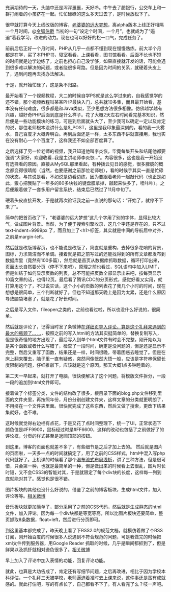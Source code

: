 充满期待的一天，头脑中还是浑浑噩噩，天好冷。中午去了趟银行，公交车上和一群打闹着的小孩挤在一起。忙忙碌碌的这么多天过去了，是时候放松下了。

很早就打算今天上线改版的博客，<a href="http://www.zhangshibing.com">老婆婆的远大梦想</a>，离alpha版本上线正好相隔一个月时间，@<a href="http://weibo.com/yuyige" target="_blank">令狐伯爵</a> 当初的一句“设定个时间，一个月”，也就成为了“逼迫”着我学习，改进的动力。现在也可以好好的松一口气，完成任务了。

前前后后正好一个月时间，PHP从几乎一点都不懂到现在慢慢熟练。前大半个月都是在学，买了本PHP书，寝室看看，上课看看，图书馆看看。后面不长也不短的时间就是边学边练了，之前也担心自己没学够，如果直接就开发的话，可能会遇到很多难以解决的问题，或者绕很多弯路。但是因为时间的关系，就硬着头皮上了，遇到问题再去找办法解决。

于是，就开始忙碌了，这是条不归路。

最开始看了一个视频教程，大二的时候自学PS就是这么学过来的，自我感觉学的还不错。那个视频教程叫某某PHP最快入门，总共就10多集，而且最开始看，基本没有任何难度，很多都是和Java类似，至少思想方法很多相像。仿佛越学越有兴趣，越好奇PHP后面到底是什么样子。花了大概2天左右时间看完基本知识，然后便是一些功能模块的练习，可是到后面就头大了，至少我可以确定一定以及肯定的说，那位老师根本没讲什么是$_POST，这里是我印象最深刻的，看的我一头雾水，自己百度才大概弄明白。再到后面还是一样，太多东西不讲就直接用，我也实在没有耐心一个个百度了，这样我还不如全部百度算了。

之后选择了另一位老师的视频，我只知道他叫李炎恢，毕竟每集开头和结尾他都要强调“大家好，欢迎收看..我是主讲老师李炎恢...”。内容很多，这也是我一开始没有选择看的原因。直接从MySQL那里看起，有种拨云见日的感觉，很多朦胧的概念都变得很晴朗（当然，也要感谢之前那位老师啦），看的时候手其实一直是忙碌的状态，与其说是看，不如说是边看边练，因为要跟着老师一起敲代码（也正是如此，狠心把我贴了一年多的80多块钱的键盘膜拿掉，敲起来快多了，哇咔咔）。之后便跟着做了一套多用户留言系统，结束后已然过了11月中旬了。

硬着头皮直接开发，于是就再次验证我之前一直说的那句话：“开始了，就停不下来了”。

简单的把首页改了下，“老婆婆的远大梦想”这几个字用了别的字体，显得比较大气，做成图片背景。当然，为了便于搜索引擎收录，这几个字还是存在的，只不过 text-indent=9999px 了，而且加上了&lt;h1&gt;标签，其实就是中间的导航居中对齐，之前是margin-left。

然后就是改版博客页，也不能说是改版了，简直就是重构，去掉很多花哨的背景，图标，力求简洁而不单调。接着就是把之前写过的还能找得到的所有文章都发布到数据库里（竟然有100多篇），然后就是首页从数据库抓取数据，循环打印出来，页面太长自然要分页（停不下来吧），原理之前也看过，SQL语句中加入LIMIT，但是纠结于如何显示页数的列表，总不可能把页数全部显示出来吧，按每页显示10篇文章的话，也得12页。最后看了腾讯CDC的分页形式，感觉好看又实用，就打算用这个了，不过说实话，这个小小的页数的列表花了我几个小时的时间，现在想想是很简单，三个判断就好了。但也不知道那天晚上是因为太累，还是什么原因导致脑袋堵塞了，就是花了好长时间。

之后是写入文件，fileopen之类的，之前也看过啦，所以也没什么好说的，很简单。

然后就是评论了，记得当时发了条微博<a href="http://weibo.com/2005321383/xz79PdPT5" target="_blank">在详细页导入评论，算是这个礼拜来遇到的最大的瓶颈了... ...</a>，按照之前的写入html的方法其实挺简单的，替换复制写入，但是很奇怪的地方出现了，最后写入到单个html文件有时会不完整，刚开始以为是某个函数或者什么写错了，检查了一段时间，确定是没问题的，但是还是显示不完整，然后又重写了函数，结果还是一样，时间很晚，带着困惑去睡觉了。但是在床上翻来覆去，脑子里一直有疑惑，突然间像恍然大悟一般，应该是字符串保留长度限制的问题，仔细推敲下，应该就是这个原因。那天大概1点多钟睡着的。

第二天一早起来，就打开了电脑，很快便解决了这个问题，将模版文件拆分，一段一段的追加到html文件即可。

接着做了个标签分类，文件的结构改了很多，根目录下面的blog.php文件移到里面的文件夹里，再按照年份，月份分别创建文件夹，这样文章的分类就更明朗了，不用挤在一个文件夹里面。很快就完成了这些东西，然后又做了搜索，更改下结果集就好，也不难。

这时候就觉得右边栏有点花，于是又花了点时间整理下，统一了UI，正常状态下颜色值是#FF9900，鼠标经过时是#FF6600，这样的改动也包括了之前做好了的评论框，分页的样式甚至是返回顶部的按钮。

到这里，博客的页面也就差不多了，有些细节是之后才加上去的。
然后就是图片的页面啦，一天多一点的时间就搞定了，用了之前的CSS样式，html中混入写php代码就好了。上机课的时候看了那个<a href="http://ued.taobao.com/blog/2011/09/14/waterfall/" target="_blank">瀑布流式布局浅析</a>，讲了三种方法，但是很可惜，只会第一种，也就是最简单的一种，但是做出来的时候看上去很乱，图片时长时短，又不会CSS3的智能对其，于是就限定了每个div块的长度，这样每一列到底就能对其了。感觉也是很不错。

图片板块的其他也没什么好说的，借鉴了之前的博客板块，生成html文件，加入评论等等。<a href="http://weibo.com/2005321383/xzKL6EZoI" target="_blank">相关微博</a>

音乐板块就更加简单了，部分采用了之前的CSS代码，然后就是生成静态的html文件，加入评论。因为每一个div块都是等宽等高，所以比图片板块还要简单，整页抓取8条数据，float=left，然后进行分页即可。

到这里基本都完成了，昨天晚上看了下RSS2.0的规范文档，就模仿着做了个RSS订阅，刚开始百度的时候很多人说遇到不符合规范的问题，可是我做完的时候把xml文件传到服务器，用Google Reader 抓取的时候，几乎是瞬间都抓到了，但是鲜果以及抓虾就相对逊色很多了。<a href="http://weibo.com/2005321383/xA2SJ0xeE" target="_blank">相关微博</a>

早上加入了评论中加入表情的功能，回复评论功能。

就此，也算是大功告成了，肯定还有写细节问题，之后再改进，相比于因为学校本科评估，一个礼拜三天被学校，老师逼迫着准时去上课来说，这件事还是蛮有成就感的。就此打住吧，写的有点长了，自己都看不下了。有人看完了么？吱一声吧。
